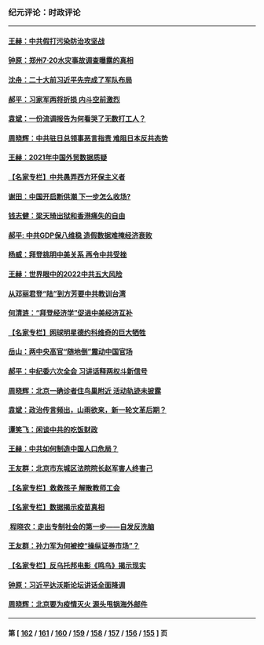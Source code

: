 ### 纪元评论：时政评论
---
#### [王赫：中共假打污染防治攻坚战](../../pages/nsc1025/n13522272.md) 
#### [钟原：郑州7·20水灾事故调查曝露的真相](../../pages/nsc1025/n13521987.md) 
#### [沈舟：二十大前习近平先完成了军队布局](../../pages/nsc1025/n13521282.md) 
#### [郝平：习家军两将折损 内斗空前激烈](../../pages/nsc1025/n13521197.md) 
#### [袁斌：一份流调报告为何看哭了无数打工人？](../../pages/nsc1025/n13520362.md) 
#### [周晓辉：中共驻日总领事恶言指责 难阻日本反共态势](../../pages/nsc1025/n13518294.md) 
#### [王赫：2021年中国外贸数据质疑](../../pages/nsc1025/n13519297.md) 
#### [【名家专栏】中共愚弄西方环保主义者](../../pages/nsc1025/n13518225.md) 
#### [谢田：中国开启断供潮 下一步怎么收场?](../../pages/nsc1025/n13518660.md) 
#### [钱志健：梁天琦出狱和香港痛失的自由](../../pages/nsc1025/n13518548.md) 
#### [郝平: 中共GDP保八维稳 造假数据难掩经济衰败](../../pages/nsc1025/n13516248.md) 
#### [杨威：拜登挑明中美关系 再令中共受挫](../../pages/nsc1025/n13517055.md) 
#### [王赫：世界眼中的2022中共五大风险](../../pages/nsc1025/n13516882.md) 
#### [从邓丽君登“陆”到方芳要中共教训台湾](../../pages/nsc1025/n13517100.md) 
#### [何清涟：“拜登经济学”促进中美经济互补](../../pages/nsc1025/n13516683.md) 
#### [【名家专栏】网球明星德约科维奇的巨大牺牲](../../pages/nsc1025/n13515823.md) 
#### [岳山：两中央高官“随地倒”震动中国官场](../../pages/nsc1025/n13515984.md) 
#### [郝平：中纪委六次全会 习讲话释两权斗新信号](../../pages/nsc1025/n13516021.md) 
#### [周晓辉：北京一确诊者住鸟巢附近 活动轨迹未披露](../../pages/nsc1025/n13515913.md) 
#### [袁斌：政治传言频出，山雨欲来，新一轮文革后期？](../../pages/nsc1025/n13515245.md) 
#### [谭笑飞：闲谈中共的吃饭财政](../../pages/nsc1025/n13515210.md) 
#### [王赫：中共如何制造中国人口危局？](../../pages/nsc1025/n13514568.md) 
#### [王友群：北京市东城区法院院长赵军害人终害己](../../pages/nsc1025/n13514140.md) 
#### [【名家专栏】救救孩子 解散教师工会](../../pages/nsc1025/n13513603.md) 
#### [【名家专栏】数据揭示疫苗真相](../../pages/nsc1025/n13513380.md) 
#### [ 程晓农：走出专制社会的第一步——自发反洗脑](../../pages/nsc1025/n13512864.md) 
#### [王友群：孙力军为何被控“操纵证券市场”？](../../pages/nsc1025/n13511685.md) 
#### [【名家专栏】反乌托邦电影《鸣鸟》揭示现实](../../pages/nsc1025/n13510897.md) 
#### [钟原：习近平达沃斯论坛讲话全面降调](../../pages/nsc1025/n13511646.md) 
#### [周晓辉：北京要为疫情灭火 源头甩锅海外邮件](../../pages/nsc1025/n13511510.md) 

---
#### 第 [ [162](./162.md) / [161](./161.md) / [160](./160.md) / [159](./159.md) / [158](./158.md) / [157](./157.md) / [156](./156.md) / [155](./155.md) ] 页
